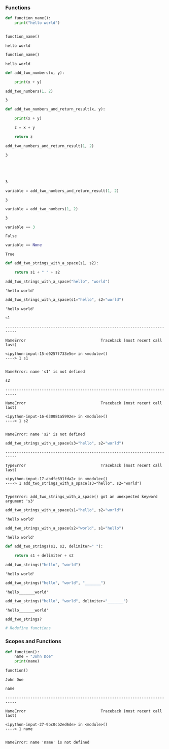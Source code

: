 
### Functions


```python
def function_name():
    print("hello world")
```


```python

function_name()
```

    hello world



```python
function_name()
```

    hello world



```python
def add_two_numbers(x, y):

    print(x + y)


```


```python
add_two_numbers(1, 2)
```

    3



```python
def add_two_numbers_and_return_result(x, y):

    print(x + y)

    z = x + y

    return z
```


```python
add_two_numbers_and_return_result(1, 2)
```

    3





    3




```python
variable = add_two_numbers_and_return_result(1, 2)
```

    3



```python
variable = add_two_numbers(1, 2)
```

    3



```python
variable == 3
```




    False




```python
variable == None
```




    True




```python
def add_two_strings_with_a_space(s1, s2):

    return s1 + " " + s2

```


```python
add_two_strings_with_a_space("hello", "world")
```




    'hello world'




```python
add_two_strings_with_a_space(s1="hello", s2="world")
```




    'hello world'




```python
s1
```


    ---------------------------------------------------------------------------

    NameError                                 Traceback (most recent call last)

    <ipython-input-15-d0257f733e5e> in <module>()
    ----> 1 s1


    NameError: name 's1' is not defined



```python
s2
```


    ---------------------------------------------------------------------------

    NameError                                 Traceback (most recent call last)

    <ipython-input-16-630081a5992e> in <module>()
    ----> 1 s2


    NameError: name 's2' is not defined



```python
add_two_strings_with_a_space(s3="hello", s2="world")
```


    ---------------------------------------------------------------------------

    TypeError                                 Traceback (most recent call last)

    <ipython-input-17-abdfc691fda2> in <module>()
    ----> 1 add_two_strings_with_a_space(s3="hello", s2="world")


    TypeError: add_two_strings_with_a_space() got an unexpected keyword argument 's3'



```python
add_two_strings_with_a_space(s1="hello", s2="world")
```




    'hello world'




```python
add_two_strings_with_a_space(s2="world", s1="hello")
```




    'hello world'




```python
def add_two_strings(s1, s2, delimiter=" "):

    return s1 + delimiter + s2
```


```python
add_two_strings("hello", "world")
```




    'hello world'




```python
add_two_strings("hello", "world", "_______")
```




    'hello_______world'




```python
add_two_strings("hello", "world", delimiter="_______")
```




    'hello_______world'




```python
add_two_strings?
```


```python
# Redefine functions
```

### Scopes and Functions


```python
def function():
    name = "John Doe"
    print(name)
```


```python
function()
```

    John Doe



```python
name
```


    ---------------------------------------------------------------------------

    NameError                                 Traceback (most recent call last)

    <ipython-input-27-9bc0cb2ed6de> in <module>()
    ----> 1 name


    NameError: name 'name' is not defined

